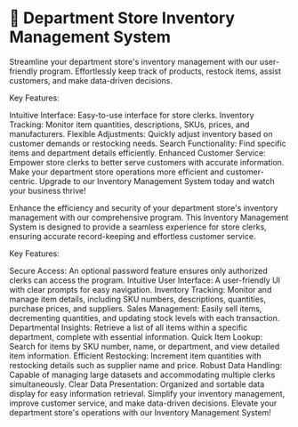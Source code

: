 # 🏬 Department Store Inventory Management System

Streamline your department store's inventory management with our user-friendly program. Effortlessly keep track of products, restock items, assist customers, and make data-driven decisions.

Key Features:

Intuitive Interface: Easy-to-use interface for store clerks.
Inventory Tracking: Monitor item quantities, descriptions, SKUs, prices, and manufacturers.
Flexible Adjustments: Quickly adjust inventory based on customer demands or restocking needs.
Search Functionality: Find specific items and department details efficiently.
Enhanced Customer Service: Empower store clerks to better serve customers with accurate information.
Make your department store operations more efficient and customer-centric. Upgrade to our Inventory Management System today and watch your business thrive!

Enhance the efficiency and security of your department store's inventory management with our comprehensive program. This Inventory Management System is designed to provide a seamless experience for store clerks, ensuring accurate record-keeping and effortless customer service.

Key Features:

Secure Access: An optional password feature ensures only authorized clerks can access the program.
Intuitive User Interface: A user-friendly UI with clear prompts for easy navigation.
Inventory Tracking: Monitor and manage item details, including SKU numbers, descriptions, quantities, purchase prices, and suppliers.
Sales Management: Easily sell items, decrementing quantities, and updating stock levels with each transaction.
Departmental Insights: Retrieve a list of all items within a specific department, complete with essential information.
Quick Item Lookup: Search for items by SKU number, name, or department, and view detailed item information.
Efficient Restocking: Increment item quantities with restocking details such as supplier name and price.
Robust Data Handling: Capable of managing large datasets and accommodating multiple clerks simultaneously.
Clear Data Presentation: Organized and sortable data display for easy information retrieval.
Simplify your inventory management, improve customer service, and make data-driven decisions. Elevate your department store's operations with our Inventory Management System!


